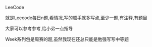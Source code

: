 LeeCode     

就是Leecode每日n题,看情况,写的顺手就多写点,至少一题,有注释,有题目

大家可以参考参考,给小弟一点指导

Week系列包是周赛的题,虽然我现在还总只能是勉强写写中等题